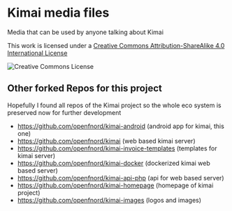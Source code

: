 # Kimai media files

Media that can be used by anyone talking about Kimai

This work is licensed under a [Creative Commons Attribution-ShareAlike 4.0 International License](http://creativecommons.org/licenses/by-sa/4.0/)

<img alt="Creative Commons License" style="border-width:0" src="https://i.creativecommons.org/l/by-sa/4.0/88x31.png" />


## Other forked Repos for this project

Hopefully I found all repos of the Kimai project so the whole eco system is preserved now for further development

- https://github.com/openfnord/kimai-android  (android app for kimai, this one)
- https://github.com/openfnord/kimai (web based kimai server)
- https://github.com/openfnord/kimai-invoice-templates (templates for kimai server)
- https://github.com/openfnord/kimai-docker (dockerized kimai web based server)
- https://github.com/openfnord/kimai-api-php (api for web based server)
- https://github.com/openfnord/kimai-homepage (homepage of kimai project)
- https://github.com/openfnord/kimai-images (logos and images) 
 
